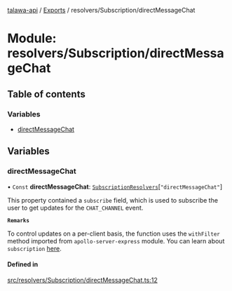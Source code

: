 [talawa-api](../README.md) / [Exports](../modules.md) / resolvers/Subscription/directMessageChat

# Module: resolvers/Subscription/directMessageChat

## Table of contents

### Variables

- [directMessageChat](resolvers_Subscription_directMessageChat.md#directmessagechat)

## Variables

### directMessageChat

• `Const` **directMessageChat**: [`SubscriptionResolvers`](types_generatedGraphQLTypes.md#subscriptionresolvers)[``"directMessageChat"``]

This property contained a `subscribe` field, which is used to subscribe
the user to get updates for the `CHAT_CHANNEL` event.

**`Remarks`**

To control updates on a per-client basis, the function uses the `withFilter`
method imported from `apollo-server-express` module.
You can learn about `subscription` [here](https://www.apollographql.com/docs/apollo-server/data/subscriptions/).

#### Defined in

[src/resolvers/Subscription/directMessageChat.ts:12](https://github.com/PalisadoesFoundation/talawa-api/blob/0075fca/src/resolvers/Subscription/directMessageChat.ts#L12)

